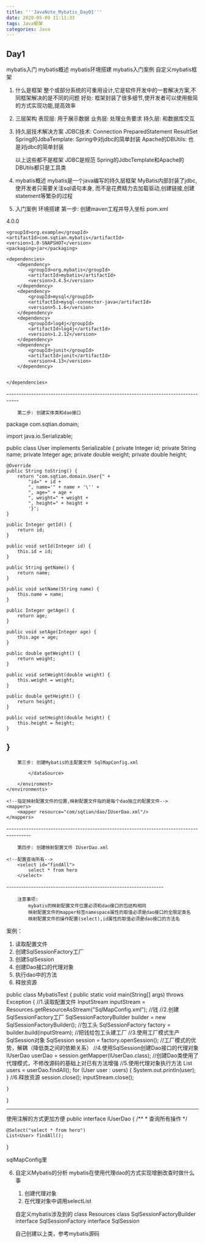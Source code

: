 ```yaml
---
title: '''JavaNote_Mybatis_Day01'''
date: 2020-05-09 11:11:33
tags: Java框架
categories: Java
---
```

## Day1 
mybatis入门
mybatis概述
mybatis环境搭建
mybatis入门案例
自定义mybatis框架

<!--more-->

1. 什么是框架
	整个或部分系统的可重用设计,它是软件开发中的一套解决方案,不同框架解决的是不同的问题
	好处:
		框架封装了很多细节,使开发者可以使用极简的方式实现功能,提高效率
		
2. 三层架构
	表现层:
		用于展示数据
	业务层:
		处理业务要求
	持久层:
		和数据库交互
		
3. 持久层技术解决方案
	JDBC技术:
		Connection
		PreparedStatement
		ResultSet
	Spring的JdbaTemplate:
		Spring中对jdbc的简单封装
	Apache的DBUtils:
		也是对jdbc的简单封装
	
	以上这些都不是框架
		JDBC是规范
		Spring的JdbcTemplate和Apache的DBUtils都只是工具类
		
4. mybatis概述
	mybatis是一个java编写的持久层框架
	MyBatis内部封装了jdbc,使开发者只需要关注sql语句本身,
	而不是花费精力去加载驱动,创建链接,创建statement等繁杂的过程

5. 入门案例
	环境搭建
		第一步: 创建maven工程并导入坐标 pom.xml
		
<?xml version="1.0" encoding="UTF-8"?>
<project xmlns="http://maven.apache.org/POM/4.0.0"
         xmlns:xsi="http://www.w3.org/2001/XMLSchema-instance"
         xsi:schemaLocation="http://maven.apache.org/POM/4.0.0 http://maven.apache.org/xsd/maven-4.0.0.xsd">
    <modelVersion>4.0.0</modelVersion>

    <groupId>org.example</groupId>
    <artifactId>com.sqtian.mybatis</artifactId>
    <version>1.0-SNAPSHOT</version>
    <packaging>jar</packaging>

    <dependencies>
        <dependency>
            <groupId>org.mybatis</groupId>
            <artifactId>mybatis</artifactId>
            <version>3.4.5</version>
        </dependency>
        <dependency>
            <groupId>mysql</groupId>
            <artifactId>mysql-connector-java</artifactId>
            <version>5.1.6</version>
        </dependency>
        <dependency>
            <groupId>log4j</groupId>
            <artifactId>log4j</artifactId>
            <version>1.2.12</version>
        </dependency>
        <dependency>
            <groupId>junit</groupId>
            <artifactId>junit</artifactId>
            <version>4.13</version>
        </dependency>


    </dependencies>
</project>
-----------------------------------------------------------------------------------
		
		第二步: 创建实体类和dao接口
		
package com.sqtian.domain;

import java.io.Serializable;

public class User implements Serializable {
	private Integer id;
	private String name;
	private Integer age;
	private double weight;
	private double height;

	@Override
	public String toString() {
		return "com.sqtian.domain.User{" +
			"id=" + id +
			", name='" + name + '\'' +
			", age=" + age +
			", weight=" + weight +
			", height=" + height +
			'}';
	}

	public Integer getId() {
		return id;
	}

	public void setId(Integer id) {
		this.id = id;
	}

	public String getName() {
		return name;
	}

	public void setName(String name) {
		this.name = name;
	}

	public Integer getAge() {
		return age;
	}

	public void setAge(Integer age) {
		this.age = age;
	}

	public double getWeight() {
		return weight;
	}

	public void setWeight(double weight) {
		this.weight = weight;
	}

	public double getHeight() {
		return height;
	}

	public void setHeight(double height) {
		this.height = height;
	}
}
--------------------------------------------------------------------------------

		第三步: 创建Mybatis的主配置文件 SqlMapConfig.xml

<?xml version="1.0" encoding="UTF-8"?>
<!DOCTYPE configuration
        PUBLIC "-//mybatis.org//DTD Config 3.0//EN"
        "http://mybatis.org/dtd/mybatis-3-config.dtd">
<!--mybatis的主配置文件-->
<configuration>
    <!--配置环境-->
    <environments default="mysql">
        <!--配置mysql环境-->
        <enviroment id = "mysql">
            <!--配置事务类型 -->
            <transactionManager type="JDBC"></transactionManager>
            <!--配置数据源(连接池)-->
            <dataSource type="POOLED">
                <!--配置连接数据库的4个基本信息-->
                <property name="driver" value="com.mysql.jdbc.Driver"/>
                <property name="url" value="jdbc:mysql://localhost:3306/lovelycc?serverTimezone=UTC"/>
                <property name="username" value="root"/>
                <property name="password" value="root"/>

            </dataSource>

        </enviroment>
    </environments>

    <!--指定映射配置文件的位置,映射配置文件指的是每个dao独立的配置文件-->
    <mappers>
        <mapper resource="com/sqtian/dao/IUserDao.xml"/>
    </mappers>

</configuration>
----------------------------------------------------------------------------------------
		
		第四步: 创建映射配置文件 IUserDao.xml
<?xml version="1.0" encoding="UTF-8"?>
<!DOCTYPE mapper
        PUBLIC "-//mybatis.org//DTD Mapper 3.0//EN"
        "http://mybatis.org/dtd/mybatis-3-mapper.dtd">
<mapper namespace="com.sqtian.dao.IUserDao">

    <!--配置查询所有-->
        <select id="findAll">
            select * from hero
        </select>
</mapper>
----------------------------------------------------------------

		
		注意事项:
			mybatis的映射配置文件位置必须和dao接口的包结构相同
			映射配置文件的mapper标签namespace属性的取值必须是dao接口的全限定类名
			映射配置文件的操作配置(select),id属性的取值必须是dao接口的方法名
	
		


案例：
1. 读取配置文件
2. 创建SqlSessionFactory工厂
3. 创建SqlSession
4. 创建Dao接口的代理对象
5. 执行dao中的方法
6. 释放资源


public class MybatisTest {
	public static void main(String[] args) throws Exception {
		//1.读取配置文件
		InputStream inputStream = Resources.getResourceAsStream("SqlMapConfig.xml"); //钱
		//2.创建SqlSessionFactory工厂
		SqlSessionFactoryBuilder builder = new SqlSessionFactoryBuilder(); //包工头
		SqlSessionFactory factory = builder.build(inputStream); //把钱给包工头建工厂
		//3.使用工厂模式生产SqlSession对象
		SqlSession session = factory.openSession();  //工厂模式的优势，解耦（降低类之间的依赖关系）
		//4.使用SqlSession创建Dao接口的代理对象
		IUserDao userDao = session.getMapper(IUserDao.class); //创建Dao类使用了代理模式，不修改源码的基础上对已有方法增强
		//5.使用代理对象执行方法
		List<User> users = userDao.findAll();
		for (User user : users) {
			System.out.println(user);
		}
		//6.释放资源
		session.close();
		inputStream.close();

	}
}

-------------------------------------------------------------------------
使用注解的方式更加方便
public interface IUserDao {
	/**
	 * 查询所有操作
	 */

	@Select("select * from hero")
	List<User> findAll();

}


sqlMapConfig里
    <!--指定映射配置文件的位置,映射配置文件指的是每个dao独立的配置文件<mapper resource="com/sqtian/dao/IUserDao.xml"/>
        如果使用注解的方式，来配置，此处应该使用class属性指定被注解的dao全限定类名,不需要com.sqtian.dao.IUserDao.xml-->
    <mappers>
        <mapper class="com.sqtian.dao.IUserDao"/>
    </mappers>



6. 自定义Mybatis的分析
	mybatis在使用代理dao的方式实现增删改查时做什么事
	1. 创建代理对象
	2. 在代理对象中调用selectList
	
	自定义mybatis涉及到的
	class Resources
	class SqlSessionFactoryBuilder
	interface SqlSessionFactory
	interface SqlSession
	
	自己创建以上类，参考mybatis源码
